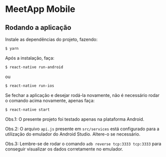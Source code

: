 # MeetApp Mobile

## Rodando a aplicação

Instale as dependências do projeto, fazendo:
```bash
$ yarn
```

Após a instalação, faça:
```bash
$ react-native run-android
```
ou
```bash
$ react-native run-ios
```

Se fechar a aplicação e desejar rodá-la novamente, não é necessário rodar o comando acima novamente, apenas faça:
```bash
$ react-native start
```

Obs.1: O presente projeto foi testado apenas na plataforma Android.

Obs.2: O arquivo ```api.js``` presente em ```src/services``` está configurado para a utilização do emulador do Android Studio. Altere-o se necessário.

Obs.3: Lembre-se de rodar o comando ```adb reverse tcp:3333 tcp:3333``` para conseguir visualizar os dados corretamente no emulador.
